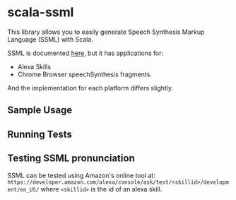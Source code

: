 scala-ssml
==========

This library allows you to easily generate Speech Synthesis Markup Language (SSML) with Scala.

SSML is documented [here](https://developer.amazon.com/docs/custom-skills/speech-synthesis-markup-language-ssml-reference.html),
 but it has applications for:

- Alexa Skills
- Chrome Browser speechSynthesis fragments. 

And the implementation for each platform differs slightly.

Sample Usage
------------

Running Tests
-------------

Testing SSML pronunciation
--------------------------

SSML can be tested using Amazon's online tool at:
`https://developer.amazon.com/alexa/console/ask/test/<skillid>/development/en_US/`
where `<skillid>` is the id of an alexa skill.
